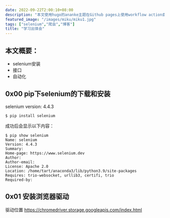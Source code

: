 ```yaml
---
date: 2022-09-22T2:00:10+08:00
description: "本文使用hugo的ananke主题在Github pages上使用workflow action自动生成和部署博客"
featured_image: "/images/miku/miku1.jpg"
tags: ["selenium","爬虫","博客"]
title: "学习出体会"
---
```


## 本文概要：
- selenium安装
- 接口
- 自动化


## 0x00 pip下selenium的下载和安装

selenium version: 4.4.3

```shell
$ pip install selenium
```

成功后会显示以下内容：

```shell
$ pip show selenium
Name: selenium
Version: 4.4.3
Summary: 
Home-page: https://www.selenium.dev
Author: 
Author-email: 
License: Apache 2.0
Location: /home/tart/anaconda3/lib/python3.9/site-packages
Requires: trio-websocket, urllib3, certifi, trio
Required-by: 
```


## 0x01 安装浏览器驱动

驱动位置 https://chromedriver.storage.googleapis.com/index.html
